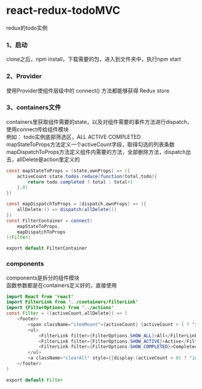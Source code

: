 # react-redux-todoMVC
redux的todo实例  
### 1、启动  
clone之后，npm install，下载需要的包，进入到文件夹中，执行npm start  

### 2、Provider  
使用Provider使组件层级中的 connect() 方法都能够获得 Redux store  

### 3、containers文件 
containers里获取组件需要的state，以及对组件需要的事件方法进行dispatch，使用connect传给组件模块  
例如： 
todo实例底部筛选区，ALL ACTIVE COMPLETED  
mapStateToProps方法定义一个activeCount字段，取得勾选的列表条数  
mapDispatchToProps方法定义组件内需要的方法，全部删除方法，dispatch出去，allDelete是action里定义的
```java
const mapStateToProps = (state,ownProps) => ({
    activeCount:state.todos.reduce(function(total,todo){
        return todo.completed ? total : total+1
    },0)
})

const mapDispatchToProps = (dispatch,ownProps) => ({
    allDelete:() => dispatch(allDelete())
})
const FilterContainer = connect(
    mapStateToProps,
    mapDispatchToProps
)(Filter)

export default FilterContainer
```
  
### components
components是拆分的组件模块  
函数参数都是在containers定义好的，直接使用  
```java  
import React from 'react'
import FilterLink from '../containers/filterLink'
import {FilterOptions} from '../actions'
const Filter = ({activeCount,allDelete}) => (
    <footer>
		<span className="itemMount">{activeCount} {activeCount > 1 ? 'items' : 'item'} left</span>
        <ul>
            <FilterLink filter={FilterOptions.SHOW_ALL}>All</FilterLink>
            <FilterLink filter={FilterOptions.SHOW_ACTIVE}>Active</FilterLink>
            <FilterLink filter={FilterOptions.SHOW_COMPLETED}>Completed</FilterLink>
        </ul>
        <a className="clearAll" style={{display:(activeCount > 0) ? "inline-block" : "none"}} onClick={allDelete}>all delete</a>
    </footer>
)

export default Filter  
```

